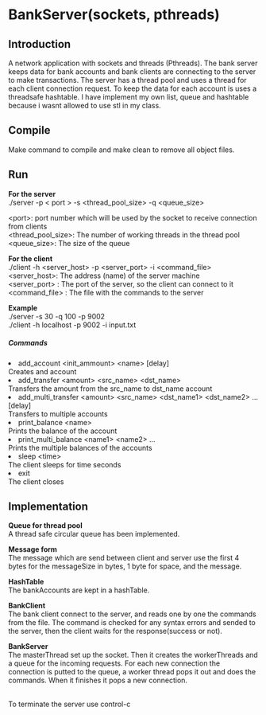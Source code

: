 
<h1/>BankServer(sockets, pthreads) </h1>
<h2/>Introduction </h2>
A network application with sockets and threads (Pthreads). The bank server keeps data for bank accounts and bank clients are connecting to the server to make transactions. The server has a thread pool and uses a thread for each client connection request. To keep the data for each account is uses a threadsafe hashtable. I have implement my own list, queue and hashtable because i wasnt allowed to use stl in my class.
<h2/>Compile</h2>
Make command to compile and make clean to remove all object files.
<h2/>Run	</h2></h2>
<b/>For the server</b></br>
./server -p &lt; port &gt; -s &lt;thread_pool_size&gt; -q &lt;queue_size&gt;</br>

&lt;port&gt;: port number which will be used by the socket to receive connection from clients</br>
&lt;thread_pool_size&gt;: The number of working threads in the thread pool</br>
&lt;queue_size&gt;: The size of the queue</br>

<b/>For the client</b></br>
./client -h &lt;server_host&gt; -p &lt;server_port&gt; -i &lt;command_file&gt; </br>
&lt;server_host&gt;: The address (name) of the server machine</br>
&lt;server_port&gt; : The port of the server, so the client can connect to it</br>
&lt;command_file&gt; : The file with the commands to the server</br>

<b/>Example</b></br>
./server -s 30 -q 100 -p 9002</br>
./client -h localhost -p 9002 -i input.txt</br>

<h5/>Commands</h5>
<lu>
<li>add_account &lt;init_ammount&gt; &lt;name&gt; [delay]</li>
Creates and account
<li>add_transfer &lt;amount&gt; &lt;src_name&gt; &lt;dst_name&gt;</li>
Transfers the amount from the src_name to dst_name account
<li>add_multi_transfer &lt;amount&gt; &lt;src_name> &lt;dst_name1&gt; &lt;dst_name2&gt; ... [delay]</li>
Transfers to multiple accounts
<li>print_balance &lt;name&gt;</li>
Prints the balance of the account
<li>print_multi_balance &lt;name1&gt; &lt;name2&gt; ...</li>
Prints the multiple balances of the accounts
<li>sleep &lt;time&gt;</li>
The client sleeps for time seconds
<li>exit</li>
The client closes

<h2/>Implementation</h2>
<b>Queue for thread pool</b></br>
A thread safe circular queue has been implemented.

<b>Message form</b></br>
The message which are send between client and server use the first 4 bytes for the messageSize in bytes, 1 byte for space, and the message.

<b>HashTable</b></br>
The bankAccounts are kept in a hashTable. 

<b>BankClient</b></br>
The bank client connect to the server, and reads one by one the commands from the file. The command is checked for any syntax errors and sended to the server, then the client waits for the response(success or not).

<b>BankServer</b></br>
The masterThread set up the socket. Then it creates the workerThreads and a queue for the incoming requests. For each new connection the connection is putted to the queue, a worker thread pops it out and does the commands. When it finishes it pops a new connection.</br></br>

To terminate the server use control-c

